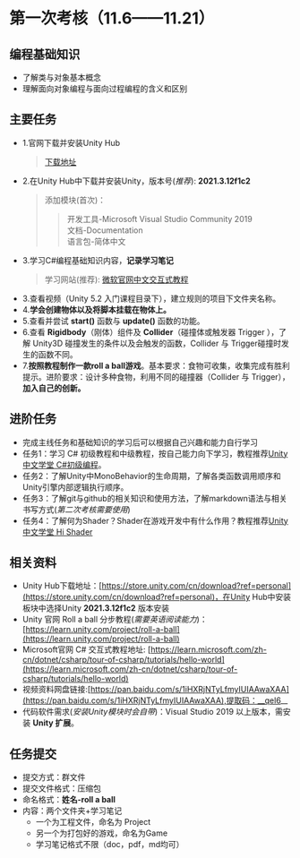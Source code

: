 # 第一次考核（11.6——11.21）
## 编程基础知识
* 了解类与对象基本概念
* 理解面向对象编程与面向过程编程的含义和区别
## 主要任务
* 1.官网下载并安装Unity Hub 
   > [下载地址](https://unity.com/cn/download)  
* 2.在Unity Hub中下载并安装Unity，版本号(_推荐_): __2021.3.12f1c2__  
   > 添加模块(首次)：  
   >> 开发工具-Microsoft Visual Studio Community 2019   
   >> 文档-Documentation   
   >> 语言包-简体中文   
* 3.学习C#编程基础知识内容，__记录学习笔记__
   > 学习网站(推荐): [微软官网中文交互式教程](https://learn.microsoft.com/zh-cn/dotnet/csharp/tour-of-csharp/tutorials/hello-world)  
* 3.查看视频（Unity 5.2 入门课程目录下），建立规则的项目下文件夹名称。  
* 4.__学会创建物体以及将脚本挂载在物体上。__  
* 5.查看并尝试 __start()__ 函数与 __update()__ 函数的功能。  
* 6.查看 __Rigidbody__（刚体）组件及 __Collider__（碰撞体或触发器 Trigger ），了解 Unity3D 碰撞发生的条件以及会触发的函数，Collider 与 Trigger碰撞时发生的函数不同。  
* 7.__按照教程制作一款roll a ball游戏__。基本要求：食物可收集，收集完成有胜利提示。进阶要求：设计多种食物，利用不同的碰撞器（Collider 与 Trigger），__加入自己的创新。__  
## 进阶任务  
* 完成主线任务和基础知识的学习后可以根据自己兴趣和能力自行学习  
* 任务1：学习 C# 初级教程和中级教程，按自己能力向下学习，教程推荐[Unity中文学堂 C#初级编程](https://learn.u3d.cn/tutorial/beginner-gameplay-scripting)。  
* 任务2：了解Unity中MonoBehavior的生命周期，了解各类函数调用顺序和Unity引擎内部逻辑执行顺序。  
* 任务3：了解git与github的相关知识和使用方法，了解markdown语法与相关书写方式(_第二次考核需要使用_)  
* 任务4：了解何为Shader？Shader在游戏开发中有什么作用？教程推荐[Unity中文学堂 Hi Shader](https://learn.u3d.cn/tutorial/hi-shader)  
## 相关资料
* Unity Hub下载地址：[https://store.unity.com/cn/download?ref=personal](https://store.unity.com/cn/download?ref=personal)，在Unity Hub中安装板块中选择Unity __2021.3.12f1c2__ 版本安装
* Unity 官网 Roll a ball 分步教程(_需要英语阅读能力_)：[https://learn.unity.com/project/roll-a-ball](https://learn.unity.com/project/roll-a-ball)  
* Microsoft官网 C# 交互式教程地址: [https://learn.microsoft.com/zh-cn/dotnet/csharp/tour-of-csharp/tutorials/hello-world](https://learn.microsoft.com/zh-cn/dotnet/csharp/tour-of-csharp/tutorials/hello-world)
* 视频资料网盘链接:[https://pan.baidu.com/s/1iHXRjNTyLfmyIUIAAwaXAA](https://pan.baidu.com/s/1iHXRjNTyLfmyIUIAAwaXAA),提取码：__qel6__
* 代码软件需求(_安装Unity模块时会自带_)：Visual Studio 2019 以上版本，需安装 __Unity 扩展__。
## 任务提交
* 提交方式：群文件
* 提交文件格式：压缩包
* 命名格式：__姓名-roll a ball__
* 内容：两个文件夹+学习笔记   
   * 一个为工程文件，命名为 Project 
   * 另一个为打包好的游戏，命名为Game
   * 学习笔记格式不限（doc，pdf，md均可）
